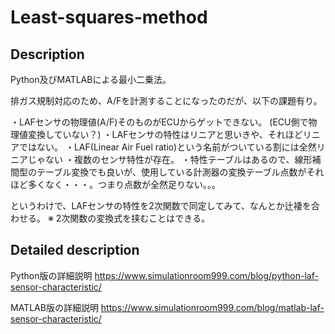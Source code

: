 # Least-squares-method

## Description

Python及びMATLABによる最小二乗法。

排ガス規制対応のため、A/Fを計測することになったのだが、以下の課題有り。

・LAFセンサの物理値(A/F)そのものがECUからゲットできない。
	(ECU側で物理値変換していない？)
・LAFセンサの特性はリニアと思いきや、それほどリニアではない。
・LAF(Linear Air Fuel ratio)という名前がついている割には全然リニアじゃない
・複数のセンサ特性が存在。
・特性テーブルはあるので、線形補間型のテーブル変換でも良いが、使用している計測器の変換テーブル点数がそれほど多くなく・・・。つまり点数が全然足りない。。。

というわけで、LAFセンサの特性を2次関数で同定してみて、なんとか辻褄を合わせる。
※ 2次関数の変換式を挟むことはできる。

## Detailed description

Python版の詳細説明
https://www.simulationroom999.com/blog/python-laf-sensor-characteristic/

MATLAB版の詳細説明
https://www.simulationroom999.com/blog/matlab-laf-sensor-characteristic/
